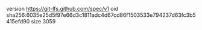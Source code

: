 version https://git-lfs.github.com/spec/v1
oid sha256:6035e25d5f97e66d3c1811adc4d67cd86f1503533e794237d63fc3b5415efd90
size 3059
